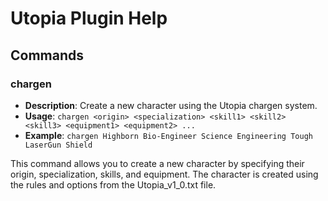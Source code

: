 # Utopia Plugin Help

## Commands

### chargen

- **Description**: Create a new character using the Utopia chargen system.
- **Usage**: `chargen <origin> <specialization> <skill1> <skill2> <skill3> <equipment1> <equipment2> ...`
- **Example**: `chargen Highborn Bio-Engineer Science Engineering Tough LaserGun Shield`

This command allows you to create a new character by specifying their origin, specialization, skills, and equipment. The character is created using the rules and options from the Utopia_v1_0.txt file.
